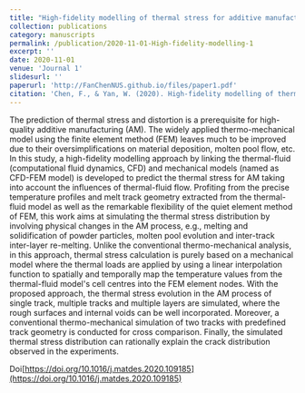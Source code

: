 ```yaml
---
title: "High-fidelity modelling of thermal stress for additive manufacturing by linking thermal-fluid and mechanical models"
collection: publications
category: manuscripts
permalink: /publication/2020-11-01-High-fidelity-modelling-1
excerpt: ''
date: 2020-11-01
venue: 'Journal 1'
slidesurl: ''
paperurl: 'http://FanChenNUS.github.io/files/paper1.pdf'
citation: 'Chen, F., & Yan, W. (2020). High-fidelity modelling of thermal stress for additive manufacturing by linking thermal-fluid and mechanical models. Materials & Design, 196, 109185.'
---
```


The prediction of thermal stress and distortion is a prerequisite for high-quality additive manufacturing (AM). The widely applied thermo-mechanical model using the finite element method (FEM) leaves much to be improved due to their oversimplifications on material deposition, molten pool flow, etc. In this study, a high-fidelity modelling approach by linking the thermal-fluid (computational fluid dynamics, CFD) and mechanical models (named as CFD-FEM model) is developed to predict the thermal stress for AM taking into account the influences of thermal-fluid flow. Profiting from the precise temperature profiles and melt track geometry extracted from the thermal-fluid model as well as the remarkable flexibility of the quiet element method of FEM, this work aims at simulating the thermal stress distribution by involving physical changes in the AM process, e.g., melting and solidification of powder particles, molten pool evolution and inter-track inter-layer re-melting. Unlike the conventional thermo-mechanical analysis, in this approach, thermal stress calculation is purely based on a mechanical model where the thermal loads are applied by using a linear interpolation function to spatially and temporally map the temperature values from the thermal-fluid model's cell centres into the FEM element nodes. With the proposed approach, the thermal stress evolution in the AM process of single track, multiple tracks and multiple layers are simulated, where the rough surfaces and internal voids can be well incorporated. Moreover, a conventional thermo-mechanical simulation of two tracks with predefined track geometry is conducted for cross comparison. Finally, the simulated thermal stress distribution can rationally explain the crack distribution observed in the experiments.

Doi[https://doi.org/10.1016/j.matdes.2020.109185](https://doi.org/10.1016/j.matdes.2020.109185)
